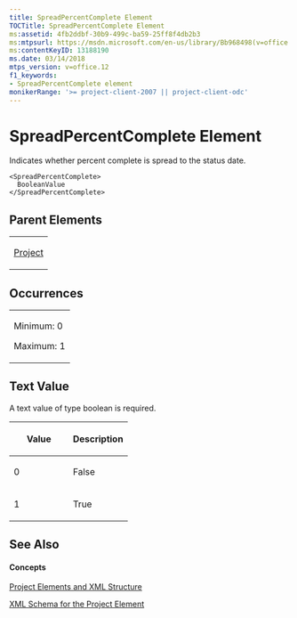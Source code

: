 ```yaml
---
title: SpreadPercentComplete Element
TOCTitle: SpreadPercentComplete Element
ms:assetid: 4fb2ddbf-30b9-499c-ba59-25ff8f4db2b3
ms:mtpsurl: https://msdn.microsoft.com/en-us/library/Bb968498(v=office.12)
ms:contentKeyID: 13188190
ms.date: 03/14/2018
mtps_version: v=office.12
f1_keywords:
- SpreadPercentComplete element
monikerRange: '>= project-client-2007 || project-client-odc'
---
```


# SpreadPercentComplete Element




Indicates whether percent complete is spread to the status date.

    <SpreadPercentComplete>
      BooleanValue
    </SpreadPercentComplete>

## Parent Elements

<table>
<colgroup>
<col style="width: 100%" />
</colgroup>
<tbody>
<tr class="odd">
<td><p><a href="project-element.md">Project</a></p></td>
</tr>
</tbody>
</table>

## Occurrences

<table>
<colgroup>
<col style="width: 100%" />
</colgroup>
<tbody>
<tr class="odd">
<td><p>Minimum: 0</p>
<p>Maximum: 1</p></td>
</tr>
</tbody>
</table>

## Text Value

A text value of type boolean is required.

<table>
<colgroup>
<col style="width: 50%" />
<col style="width: 50%" />
</colgroup>
<thead>
<tr class="header">
<th><p>Value</p></th>
<th><p>Description</p></th>
</tr>
</thead>
<tbody>
<tr class="odd">
<td><p>0</p></td>
<td><p>False</p></td>
</tr>
<tr class="even">
<td><p>1</p></td>
<td><p>True</p></td>
</tr>
</tbody>
</table>

## See Also

#### Concepts

[Project Elements and XML Structure](project-elements-and-xml-structure.md)

[XML Schema for the Project Element](xml-schema-for-the-project-element.md)


